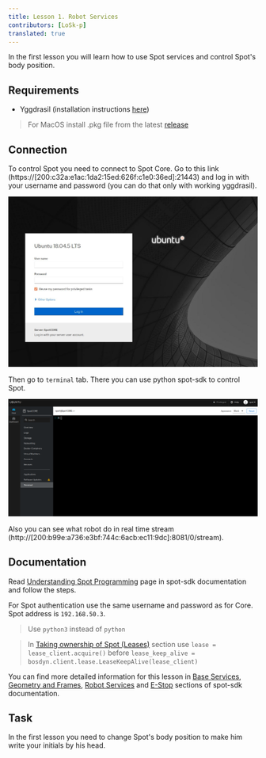```yaml
---
title: Lesson 1. Robot Services
contributors: [LoSk-p]
translated: true
---
```


In the first lesson you will learn how to use Spot services and control Spot's body position.

## Requirements

* Yggdrasil (installation instructions [here](https://yggdrasil-network.github.io/installation.html))

> For MacOS install .pkg file from the latest [release](https://github.com/yggdrasil-network/yggdrasil-go/releases)

## Connection

To control Spot you need to connect to Spot Core. Go to this link (https://[200:c32a:e1ac:1da2:15ed:626f:c1e0:36ed]:21443) and log in with your username and password (you can do that only with working yggdrasil). 

![log_in](../images/spot/less1-login.jpg)

Then go to `terminal` tab. There you can use python spot-sdk to control Spot.

![terminal](../images/spot/less1-terminal.png)

Also you can see what robot do in real time stream (http://[200:b99e:a736:e3bf:744c:6acb:ec11:9dc]:8081/0/stream).

## Documentation

Read [Understanding Spot Programming](https://dev.bostondynamics.com/docs/python/understanding_spot_programming) page in spot-sdk documentation and follow the steps.

For Spot authentication use the same username and password as for Core. Spot address is `192.168.50.3`.

> Use `python3` instead of `python`

> In [Taking ownership of Spot (Leases)](https://dev.bostondynamics.com/docs/python/understanding_spot_programming#taking-ownership-of-spot-leases) section use `lease = lease_client.acquire()` before `lease_keep_alive = bosdyn.client.lease.LeaseKeepAlive(lease_client)`

You can find more detailed information for this lesson in [Base Services](https://dev.bostondynamics.com/docs/concepts/base_services), [Geometry and Frames](https://dev.bostondynamics.com/docs/concepts/geometry_and_frames), [Robot Services](https://dev.bostondynamics.com/docs/concepts/robot_services) and [E-Stop](https://dev.bostondynamics.com/docs/concepts/estop_service) sections of spot-sdk documentation.

## Task

In the first lesson you need to change Spot's body position to make him write your initials by his head. 